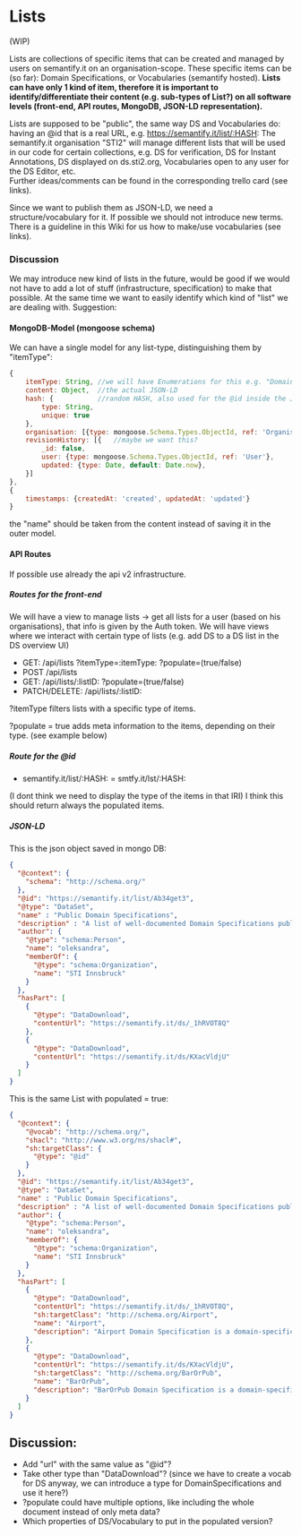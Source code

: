 # Lists

(WIP)

Lists are collections of specific items that can be created and managed by users on semantify.it on an organisation-scope.
These specific items can be (so far): Domain Specifications, or Vocabularies (semantify hosted).
**Lists can have only 1 kind of item, therefore it is important to identify/differentiate their content (e.g. sub-types of List?) on all software levels (front-end, API routes, MongoDB, JSON-LD representation).**

Lists are supposed to be "public", the same way DS and Vocabularies do: having an @id that is a real URL, e.g. https://semantify.it/list/:HASH:
The semantify.it organisation "STI2" will manage different lists that will be used in our code for certain collections, e.g. DS for verification, DS for Instant Annotations, DS displayed on ds.sti2.org, Vocabularies open to any user for the DS Editor, etc.  
Further ideas/comments can be found in the corresponding trello card (see links).

Since we want to publish them as JSON-LD, we need a structure/vocabulary for it. If possible we should not introduce new terms. There is a guideline in this Wiki for us how to make/use vocabularies (see links).

### Discussion

We may introduce new kind of lists in the future, would be good if we would not have to add a lot of stuff (infrastructure, specification) to make that possible. At the same time we want to easily identify which kind of "list" we are dealing with. Suggestion:

#### MongoDB-Model (mongoose schema)

We can have a single model for any list-type, distinguishing them by "itemType":

```javascript
{
    itemType: String, //we will have Enumerations for this e.g. "DomainSpecification", "Vocabulary"
    content: Object,  //the actual JSON-LD
    hash: {           //random HASH, also used for the @id inside the JSON-LD
        type: String, 
        unique: true
    },    
    organisation: [{type: mongoose.Schema.Types.ObjectId, ref: 'Organisation'}], //since lists are managed on an organisation level
    revisionHistory: [{   //maybe we want this?
        _id: false,
        user: {type: mongoose.Schema.Types.ObjectId, ref: 'User'},
        updated: {type: Date, default: Date.now},
    }]
},
{
    timestamps: {createdAt: 'created', updatedAt: 'updated'}
}
```

the "name" should be taken from the content instead of saving it in the outer model.

#### API Routes

If possible use already the api v2 infrastructure.

##### Routes for the front-end

We will have a view to manage lists -> get all lists for a user (based on his organisations), that info is given by the Auth token. We will have views where we interact with certain type of lists (e.g. add DS to a DS list in the DS overview UI)

* GET: /api/lists ?itemType=:itemType: ?populate=(true/false)
* POST /api/lists
* GET:  /api/lists/:listID: ?populate=(true/false)
* PATCH/DELETE:  /api/lists/:listID:

?itemType filters lists with a specific type of items.

?populate = true adds meta information to the items, depending on their type. (see example below)

##### Route for the @id

* semantify.it/list/:HASH: = smtfy.it/lst/:HASH:

(I dont think we need to display the type of the items in that IRI)
I think this should return always the populated items.

##### JSON-LD

This is the json object saved in mongo DB:

```json
{
  "@context": {
    "schema": "http://schema.org/"
  },
  "@id": "https://semantify.it/list/Ab34get3",
  "@type": "DataSet",
  "name" : "Public Domain Specifications",
  "description" : "A list of well-documented Domain Specifications published by STI Innsbruck. The human-readable version of these Domain Specifications can be found at http://ds.sti2.org/",
  "author": {
    "@type": "schema:Person",
    "name": "oleksandra",
    "memberOf": {
      "@type": "schema:Organization",
      "name": "STI Innsbruck"
    }
  },
  "hasPart": [
    {
      "@type": "DataDownload",
      "contentUrl": "https://semantify.it/ds/_1hRVOT8Q"
    },
    {
      "@type": "DataDownload",
      "contentUrl": "https://semantify.it/ds/KXacVldjU"
    } 
  ]
}
```

This is the same List with populated = true:

```json
{
  "@context": {
    "@vocab": "http://schema.org/",
    "shacl": "http://www.w3.org/ns/shacl#",
    "sh:targetClass": {
      "@type": "@id"
    }
  },
  "@id": "https://semantify.it/list/Ab34get3",
  "@type": "DataSet",
  "name" : "Public Domain Specifications",
  "description" : "A list of well-documented Domain Specifications published by STI Innsbruck. The human-readable version of these Domain Specifications can be found at http://ds.sti2.org/",
  "author": {
    "@type": "schema:Person",
    "name": "oleksandra",
    "memberOf": {
      "@type": "schema:Organization",
      "name": "STI Innsbruck"
    }
  },
  "hasPart": [
    {
      "@type": "DataDownload",
      "contentUrl": "https://semantify.it/ds/_1hRVOT8Q",
      "sh:targetClass": "http://schema.org/Airport",
      "name": "Airport",
      "description": "Airport Domain Specification is a domain-specific pattern for annotating airports using schema.org vocabulary."   
    },
    {
      "@type": "DataDownload",
      "contentUrl": "https://semantify.it/ds/KXacVldjU",
      "sh:targetClass": "http://schema.org/BarOrPub",
      "name": "BarOrPub",
      "description": "BarOrPub Domain Specification is a domain-specific pattern for annotating bars and pubs using schema.org vocabulary."
    } 
  ]
}
```

## Discussion:

* Add "url" with the same value as "@id"?
* Take other type than "DataDownload"? (since we have to create a vocab for DS anyway, we can introduce a type for DomainSpecifications and use it here?)
* ?populate could have multiple options, like including the whole document instead of only meta data?
* Which properties of DS/Vocabulary to put in the populated version?